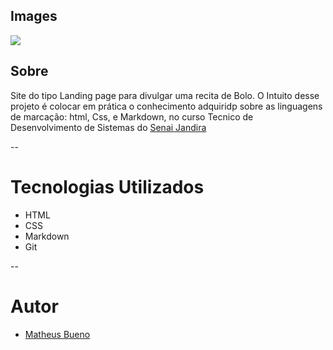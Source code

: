 ## Images

![](Captura%20de%20Tela%202024-09-04%20às%2010.05.52.png)

## Sobre 

Site do tipo Landing page para divulgar uma recita de Bolo. O Intuito desse projeto é colocar  em prática o conhecimento adquiridp sobre as linguagens de marcação: html, Css,  e Markdown, no curso Tecnico de Desenvolvimento de Sistemas do [Senai Jandira](https://sp.senai.br/unidade/jandira)

--
# Tecnologias Utilizados
- HTML
- CSS
- Markdown
- Git

--

# Autor 
- [Matheus Bueno](https://github.com/Bueninkt)
